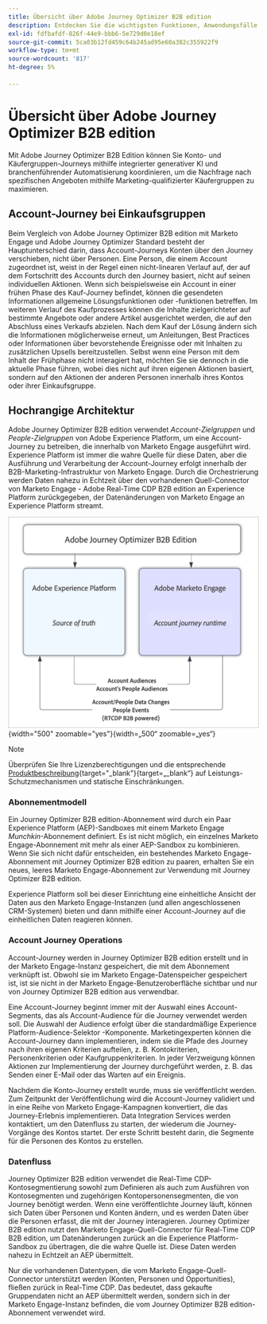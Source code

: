 ```yaml
---
title: Übersicht über Adobe Journey Optimizer B2B edition
description: Entdecken Sie die wichtigsten Funktionen, Anwendungsfälle und Architekturen von Adobe Journey Optimizer B2B Edition.
exl-id: fdfbafdf-826f-44e9-bbb6-5e729d0e18ef
source-git-commit: 5ca03b12fd459c64b245ad95e60a382c355922f9
workflow-type: tm+mt
source-wordcount: '817'
ht-degree: 5%

---
```


# Übersicht über Adobe Journey Optimizer B2B edition

Mit Adobe Journey Optimizer B2B Edition können Sie Konto- und Käufergruppen-Journeys mithilfe integrierter generativer KI und branchenführender Automatisierung koordinieren, um die Nachfrage nach spezifischen Angeboten mithilfe Marketing-qualifizierter Käufergruppen zu maximieren.

## Account-Journey bei Einkaufsgruppen

Beim Vergleich von Adobe Journey Optimizer B2B edition mit Marketo Engage und Adobe Journey Optimizer Standard besteht der Hauptunterschied darin, dass Account-Journeys Konten über den Journey verschieben, nicht über Personen. Eine Person, die einem Account zugeordnet ist, weist in der Regel einen nicht-linearen Verlauf auf, der auf dem Fortschritt des Accounts durch den Journey basiert, nicht auf seinen individuellen Aktionen. Wenn sich beispielsweise ein Account in einer frühen Phase des Kauf-Journey befindet, können die gesendeten Informationen allgemeine Lösungsfunktionen oder -funktionen betreffen. Im weiteren Verlauf des Kaufprozesses können die Inhalte zielgerichteter auf bestimmte Angebote oder andere Artikel ausgerichtet werden, die auf den Abschluss eines Verkaufs abzielen. Nach dem Kauf der Lösung ändern sich die Informationen möglicherweise erneut, um Anleitungen, Best Practices oder Informationen über bevorstehende Ereignisse oder mit Inhalten zu zusätzlichen Upsells bereitzustellen. Selbst wenn eine Person mit dem Inhalt der Frühphase nicht interagiert hat, möchten Sie sie dennoch in die aktuelle Phase führen, wobei dies nicht auf ihren eigenen Aktionen basiert, sondern auf den Aktionen der anderen Personen innerhalb ihres Kontos oder ihrer Einkaufsgruppe.

## Hochrangige Architektur

Adobe Journey Optimizer B2B edition verwendet _Account-Zielgruppen_ und _People-Zielgruppen_ von Adobe Experience Platform, um eine Account-Journey zu betreiben, die innerhalb von Marketo Engage ausgeführt wird. Experience Platform ist immer die wahre Quelle für diese Daten, aber die Ausführung und Verarbeitung der Account-Journey erfolgt innerhalb der B2B-Marketing-Infrastruktur von Marketo Engage. Durch die Orchestrierung werden Daten nahezu in Echtzeit über den vorhandenen Quell-Connector von Marketo Engage - Adobe Real-Time CDP B2B edition an Experience Platform zurückgegeben, der Datenänderungen von Marketo Engage an Experience Platform streamt.

![Hochrangige Datenarchitektur](./assets/high-level-data-architecture.png){width="500" zoomable="yes"}{width=„500“ zoomable=„yes“}

>[!NOTE]
>
>Überprüfen Sie Ihre Lizenzberechtigungen und die entsprechende [Produktbeschreibung](https://helpx.adobe.com/legal/product-descriptions/adobe-journey-optimizer-b2b.html){target="_blank"}{target=„_blank“} auf Leistungs-Schutzmechanismen und statische Einschränkungen.

### Abonnementmodell

Ein Journey Optimizer B2B edition-Abonnement wird durch ein Paar Experience Platform (AEP)-Sandboxes mit einem Marketo Engage _Munchkin_-Abonnement definiert. Es ist nicht möglich, ein einzelnes Marketo Engage-Abonnement mit mehr als einer AEP-Sandbox zu kombinieren. Wenn Sie sich nicht dafür entscheiden, ein bestehendes Marketo Engage-Abonnement mit Journey Optimizer B2B edition zu paaren, erhalten Sie ein neues, leeres Marketo Engage-Abonnement zur Verwendung mit Journey Optimizer B2B edition.

Experience Platform soll bei dieser Einrichtung eine einheitliche Ansicht der Daten aus den Marketo Engage-Instanzen (und allen angeschlossenen CRM-Systemen) bieten und dann mithilfe einer Account-Journey auf die einheitlichen Daten reagieren können.

### Account Journey Operations

Account-Journey werden in Journey Optimizer B2B edition erstellt und in der Marketo Engage-Instanz gespeichert, die mit dem Abonnement verknüpft ist. Obwohl sie im Marketo Engage-Datenspeicher gespeichert ist, ist sie nicht in der Marketo Engage-Benutzeroberfläche sichtbar und nur von Journey Optimizer B2B edition aus verwendbar.

Eine Account-Journey beginnt immer mit der Auswahl eines Account-Segments, das als Account-Audience für die Journey verwendet werden soll. Die Auswahl der Audience erfolgt über die standardmäßige Experience Platform-Audience-Selektor -Komponente. Marketingexperten können die Account-Journey dann implementieren, indem sie die Pfade des Journey nach ihren eigenen Kriterien aufteilen, z. B. Kontokriterien, Personenkriterien oder Kaufgruppenkriterien. In jeder Verzweigung können Aktionen zur Implementierung der Journey durchgeführt werden, z. B. das Senden einer E-Mail oder das Warten auf ein Ereignis.

Nachdem die Konto-Journey erstellt wurde, muss sie veröffentlicht werden. Zum Zeitpunkt der Veröffentlichung wird die Account-Journey validiert und in eine Reihe von Marketo Engage-Kampagnen konvertiert, die das Journey-Erlebnis implementieren. Data Integration Services werden kontaktiert, um den Datenfluss zu starten, der wiederum die Journey-Vorgänge des Kontos startet. Der erste Schritt besteht darin, die Segmente für die Personen des Kontos zu erstellen.

### Datenfluss

Journey Optimizer B2B edition verwendet die Real-Time CDP-Kontosegmentierung sowohl zum Definieren als auch zum Ausführen von Kontosegmenten und zugehörigen Kontopersonensegmenten, die von Journey benötigt werden. Wenn eine veröffentlichte Journey läuft, können sich Daten über Personen und Konten ändern, und es werden Daten über die Personen erfasst, die mit der Journey interagieren. Journey Optimizer B2B edition nutzt den Marketo Engage-Quell-Connector für Real-Time CDP B2B edition, um Datenänderungen zurück an die Experience Platform-Sandbox zu übertragen, die die wahre Quelle ist.  Diese Daten werden nahezu in Echtzeit an AEP übermittelt.

Nur die vorhandenen Datentypen, die vom Marketo Engage-Quell-Connector unterstützt werden (Konten, Personen und Opportunities), fließen zurück in Real-Time CDP. Das bedeutet, dass gekaufte Gruppendaten nicht an AEP übermittelt werden, sondern sich in der Marketo Engage-Instanz befinden, die vom Journey Optimizer B2B edition-Abonnement verwendet wird.
